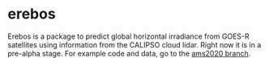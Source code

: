 # erebos

Erebos is a package to predict global horizontal irradiance from GOES-R satellites
using information from the CALIPSO cloud lidar.
Right now it is in a pre-alpha stage. For example code and data, go to the
[ams2020 branch](https://github.com/UARENForecasting/erebos/tree/ams2020).

